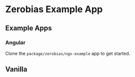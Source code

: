 # Zerobias Example App 

## Example Apps

### Angular 
Clone the `package/zerobias/ngx-example` app to get started.



## Vanilla
